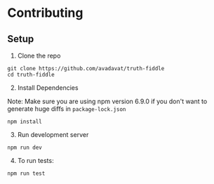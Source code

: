 # Contributing

## Setup

1. Clone the repo
```
git clone https://github.com/avadavat/truth-fiddle
cd truth-fiddle
```
2. Install Dependencies

Note: Make sure you are using npm version 6.9.0 if you don't want to generate huge diffs in `package-lock.json`
```
npm install
```
3. Run development server
```
npm run dev
```
4. To run tests:
```
npm run test
```
